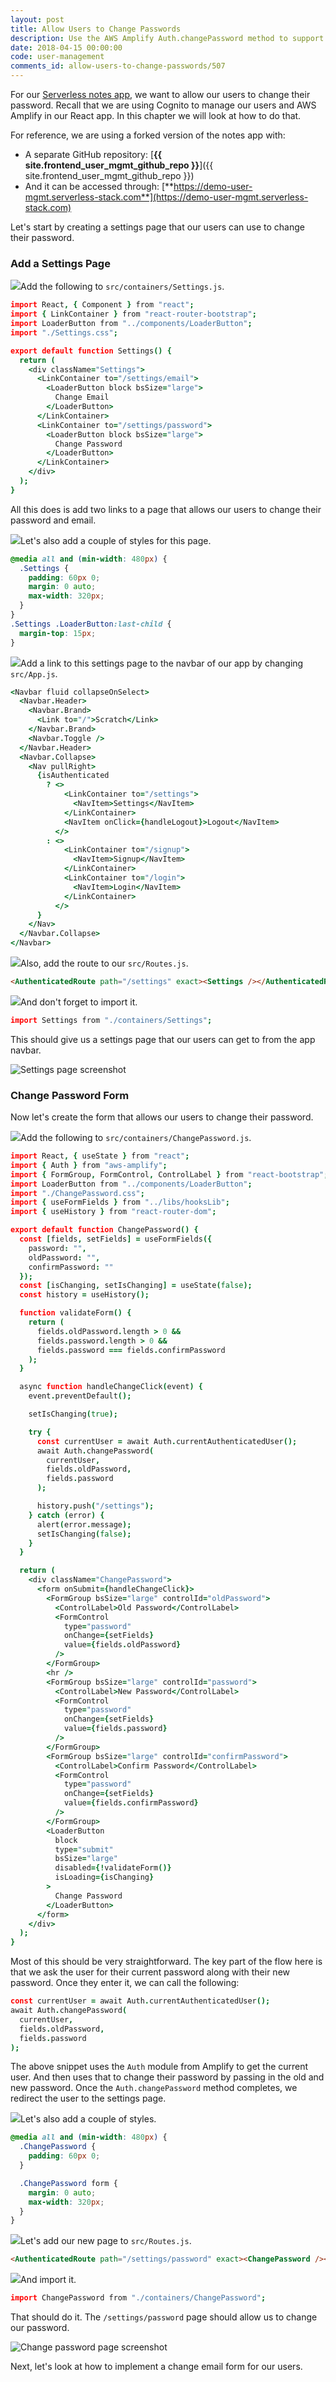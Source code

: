 ```yaml
---
layout: post
title: Allow Users to Change Passwords
description: Use the AWS Amplify Auth.changePassword method to support change password functionality in our Serverless React app. This triggers Cognito to help our users change their password.
date: 2018-04-15 00:00:00
code: user-management
comments_id: allow-users-to-change-passwords/507
---
```


For our [Serverless notes app](https://demo.serverless-stack.com), we want to allow our users to change their password. Recall that we are using Cognito to manage our users and AWS Amplify in our React app. In this chapter we will look at how to do that.

For reference, we are using a forked version of the notes app with:

- A separate GitHub repository: [**{{ site.frontend_user_mgmt_github_repo }}**]({{ site.frontend_user_mgmt_github_repo }})
- And it can be accessed through: [**https://demo-user-mgmt.serverless-stack.com**](https://demo-user-mgmt.serverless-stack.com)

Let's start by creating a settings page that our users can use to change their password.

### Add a Settings Page

<img class="code-marker" src="/assets/s.png" />Add the following to `src/containers/Settings.js`.

``` coffee
import React, { Component } from "react";
import { LinkContainer } from "react-router-bootstrap";
import LoaderButton from "../components/LoaderButton";
import "./Settings.css";

export default function Settings() {
  return (
    <div className="Settings">
      <LinkContainer to="/settings/email">
        <LoaderButton block bsSize="large">
          Change Email
        </LoaderButton>
      </LinkContainer>
      <LinkContainer to="/settings/password">
        <LoaderButton block bsSize="large">
          Change Password
        </LoaderButton>
      </LinkContainer>
    </div>
  );
}
```

All this does is add two links to a page that allows our users to change their password and email.

<img class="code-marker" src="/assets/s.png" />Let's also add a couple of styles for this page.

``` css
@media all and (min-width: 480px) {
  .Settings {
    padding: 60px 0;
    margin: 0 auto;
    max-width: 320px;
  }
}
.Settings .LoaderButton:last-child {
  margin-top: 15px;
}
```

<img class="code-marker" src="/assets/s.png" />Add a link to this settings page to the navbar of our app by changing `src/App.js`.

``` coffee
<Navbar fluid collapseOnSelect>
  <Navbar.Header>
    <Navbar.Brand>
      <Link to="/">Scratch</Link>
    </Navbar.Brand>
    <Navbar.Toggle />
  </Navbar.Header>
  <Navbar.Collapse>
    <Nav pullRight>
      {isAuthenticated
        ? <>
            <LinkContainer to="/settings">
              <NavItem>Settings</NavItem>
            </LinkContainer>
            <NavItem onClick={handleLogout}>Logout</NavItem>
          </>
        : <>
            <LinkContainer to="/signup">
              <NavItem>Signup</NavItem>
            </LinkContainer>
            <LinkContainer to="/login">
              <NavItem>Login</NavItem>
            </LinkContainer>
          </>
      }
    </Nav>
  </Navbar.Collapse>
</Navbar>
```

<img class="code-marker" src="/assets/s.png" />Also, add the route to our `src/Routes.js`.

``` html
<AuthenticatedRoute path="/settings" exact><Settings /></AuthenticatedRoute>
```

<img class="code-marker" src="/assets/s.png" />And don't forget to import it.

``` coffee
import Settings from "./containers/Settings";
```

This should give us a settings page that our users can get to from the app navbar.

![Settings page screenshot](/assets/user-management/settings-page.png)

### Change Password Form

Now let's create the form that allows our users to change their password. 

<img class="code-marker" src="/assets/s.png" />Add the following to `src/containers/ChangePassword.js`.

``` coffee
import React, { useState } from "react";
import { Auth } from "aws-amplify";
import { FormGroup, FormControl, ControlLabel } from "react-bootstrap";
import LoaderButton from "../components/LoaderButton";
import "./ChangePassword.css";
import { useFormFields } from "../libs/hooksLib";
import { useHistory } from "react-router-dom";

export default function ChangePassword() {
  const [fields, setFields] = useFormFields({
    password: "",
    oldPassword: "",
    confirmPassword: ""
  });
  const [isChanging, setIsChanging] = useState(false);
  const history = useHistory();

  function validateForm() {
    return (
      fields.oldPassword.length > 0 &&
      fields.password.length > 0 &&
      fields.password === fields.confirmPassword
    );
  }

  async function handleChangeClick(event) {
    event.preventDefault();

    setIsChanging(true);

    try {
      const currentUser = await Auth.currentAuthenticatedUser();
      await Auth.changePassword(
        currentUser,
        fields.oldPassword,
        fields.password
      );

      history.push("/settings");
    } catch (error) {
      alert(error.message);
      setIsChanging(false);
    }
  }

  return (
    <div className="ChangePassword">
      <form onSubmit={handleChangeClick}>
        <FormGroup bsSize="large" controlId="oldPassword">
          <ControlLabel>Old Password</ControlLabel>
          <FormControl
            type="password"
            onChange={setFields}
            value={fields.oldPassword}
          />
        </FormGroup>
        <hr />
        <FormGroup bsSize="large" controlId="password">
          <ControlLabel>New Password</ControlLabel>
          <FormControl
            type="password"
            onChange={setFields}
            value={fields.password}
          />
        </FormGroup>
        <FormGroup bsSize="large" controlId="confirmPassword">
          <ControlLabel>Confirm Password</ControlLabel>
          <FormControl
            type="password"
            onChange={setFields}
            value={fields.confirmPassword}
          />
        </FormGroup>
        <LoaderButton
          block
          type="submit"
          bsSize="large"
          disabled={!validateForm()}
          isLoading={isChanging}
        >
          Change Password
        </LoaderButton>
      </form>
    </div>
  );
}
```

Most of this should be very straightforward. The key part of the flow here is that we ask the user for their current password along with their new password. Once they enter it, we can call the following:

``` coffee
const currentUser = await Auth.currentAuthenticatedUser();
await Auth.changePassword(
  currentUser,
  fields.oldPassword,
  fields.password
);
```

The above snippet uses the `Auth` module from Amplify to get the current user. And then uses that to change their password by passing in the old and new password. Once the `Auth.changePassword` method completes, we redirect the user to the settings page.

<img class="code-marker" src="/assets/s.png" />Let's also add a couple of styles.

``` css
@media all and (min-width: 480px) {
  .ChangePassword {
    padding: 60px 0;
  }

  .ChangePassword form {
    margin: 0 auto;
    max-width: 320px;
  }
}
```

<img class="code-marker" src="/assets/s.png" />Let's add our new page to `src/Routes.js`.

``` html
<AuthenticatedRoute path="/settings/password" exact><ChangePassword /></AuthenticatedRoute>
```

<img class="code-marker" src="/assets/s.png" />And import it.

``` coffee
import ChangePassword from "./containers/ChangePassword";
```

That should do it. The `/settings/password` page should allow us to change our password.

![Change password page screenshot](/assets/user-management/change-password-page.png)

Next, let's look at how to implement a change email form for our users.

